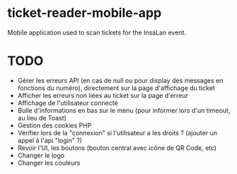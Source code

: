# ticket-reader-mobile-app
Mobile application used to scan tickets for the InsaLan event.

# TODO

- Gérer les erreurs API (en cas de null ou pour display des messages en fonctions du numéro), directement sur la page d'affichage du ticket
- Afficher les erreurs non liées au ticket sur la page d'erreur
- Affichage de l'utilisateur connecté
- Bulle d'informations en bas sur le menu (pour informer lors d'un timeout, au lieu de Toast)
- Gestion des cookies PHP
- Vérifier lors de la "connexion" si l'utilisateur a les droits ? (ajouter un appel à l'api "login" ?)
- Revoir l'UI, les boutons (bouton central avec icône de QR Code, etc)
- Changer le logo
- Changer les couleurs
